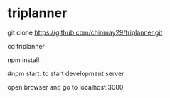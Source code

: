 # triplanner

git clone https://github.com/chinmay29/triplanner.git

cd triplanner

npm install

#npm start: to start development server

open browser and go to localhost:3000
